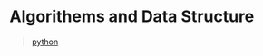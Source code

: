 # Algorithems and Data Structure

> [python](https://github.com/facert/python-data-structure-cn.git)
